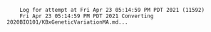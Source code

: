         Log for attempt at Fri Apr 23 05:14:59 PM PDT 2021 (11592)
        Fri Apr 23 05:14:59 PM PDT 2021 Converting 2020BIO101/KBxGeneticVariationMA.md...
